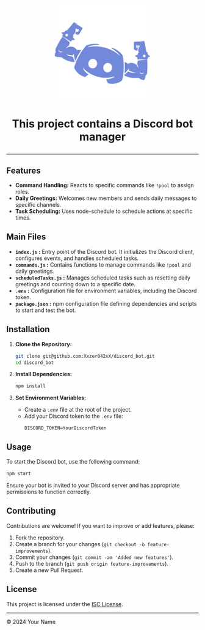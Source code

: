 <p align="center">
  <img src="images/discord.png" alt="discord_bot" style="width: 50%; height: auto;">
</p>

<h1 align="center">This project contains a Discord bot manager<hr>

## Features


- **Command Handling:** Reacts to specific commands like `!pool` to assign roles.
- **Daily Greetings:** Welcomes new members and sends daily messages to specific channels.
- **Task Scheduling:** Uses node-schedule to schedule actions at specific times.

## Main Files

- **`index.js` :** Entry point of the Discord bot. It initializes the Discord client, configures events, and handles scheduled tasks.
- **`commands.js` :** Contains functions to manage commands like `!pool` and daily greetings.
- **`scheduledTasks.js` :** Manages scheduled tasks such as resetting daily greetings and counting down to a specific date.
- **`.env` :** Configuration file for environment variables, including the Discord token.
- **`package.json` :** npm configuration file defining dependencies and scripts to start and test the bot.

## Installation

1. **Clone the Repository:**
   ```bash
   git clone git@github.com:Xxzer042xX/discord_bot.git
   cd discord_bot
   ```

2. **Install Dependencies:**
   ```bash
   npm install
   ```

3. **Set Environment Variables:**
   - Create a `.env` file at the root of the project.
   - Add your Discord token to the `.env` file:
     ```
     DISCORD_TOKEN=YourDiscordToken
     ```

## Usage

To start the Discord bot, use the following command:
```bash
npm start
```

Ensure your bot is invited to your Discord server and has appropriate permissions to function correctly.

## Contributing

Contributions are welcome! If you want to improve or add features, please:

1. Fork the repository.
2. Create a branch for your changes (`git checkout -b feature-improvements`).
3. Commit your changes (`git commit -am 'Added new features'`).
4. Push to the branch (`git push origin feature-improvements`).
5. Create a new Pull Request.

## License

This project is licensed under the [ISC License](https://opensource.org/licenses/ISC).

---

© 2024 Your Name
